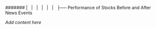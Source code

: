 ####### |   |   |   |   |   |   ├── Performance of Stocks Before and After News Events

*Add content here*